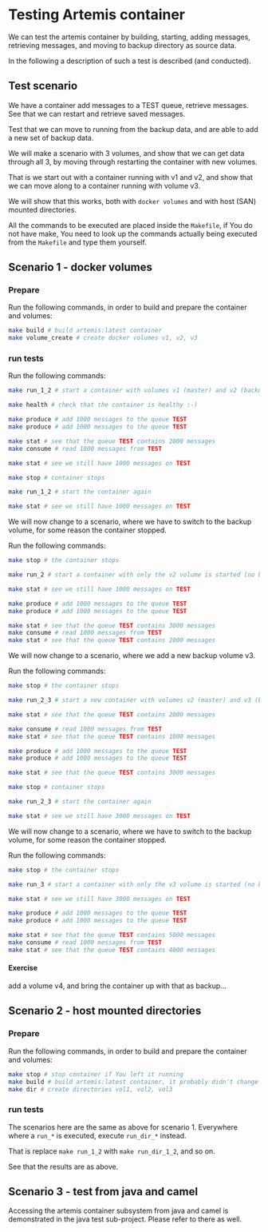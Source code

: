 # Testing Artemis container
We can test the artemis container by building, starting, adding messages, retrieving messages, and moving to backup 
directory as source data.

In the following a description of such a test is described (and conducted).

## Test scenario
We have a container add messages to a TEST queue, retrieve messages.
See that we can restart and retrieve saved messages.

Test that we can move to running from the backup data, and are able to add a new set of backup data.

We will make a scenario with 3 volumes, and show that we can get data through all 3, by moving through
restarting the container with new volumes.

That is we start out with a container running with v1 and v2, and show that we can move along to a container
running with volume v3.

We will show that this works, both with ```docker volumes``` and with host (SAN) mounted directories.

All the commands to be executed are placed inside the ```Makefile```, if You do not have make, You need to look up the 
commands actually being executed from the ```Makefile``` and type them yourself.

## Scenario 1 - docker volumes

### Prepare

Run the following commands, in order to build and prepare the container and volumes:

```bash
make build # build artemis:latest container
make volume_create # create docker volumes v1, v2, v3
```

### run tests

Run the following commands:

```bash
make run_1_2 # start a container with volumes v1 (master) and v2 (backup)

make health # check that the container is healthy :-)

make produce # add 1000 messages to the queue TEST
make produce # add 1000 messages to the queue TEST

make stat # see that the queue TEST contains 2000 messages
make consume # read 1000 messages from TEST

make stat # see we still have 1000 messages on TEST

make stop # container stops

make run_1_2 # start the container again

make stat # see we still have 1000 messages on TEST

```

We will now change to a scenario, where we have to switch to the backup volume, for some reason
the container stopped.

Run the following commands:

```bash
make stop # the container stops

make run_2 # start a container with only the v2 volume is started (no backup)

make stat # see we still have 1000 messages on TEST

make produce # add 1000 messages to the queue TEST
make produce # add 1000 messages to the queue TEST

make stat # see that the queue TEST contains 3000 messages
make consume # read 1000 messages from TEST
make stat # see that the queue TEST contains 2000 messages
```

We will now change to a scenario, where we add a new backup volume v3.

Run the following commands:

```bash
make stop # the container stops

make run_2_3 # start a new container with volumes v2 (master) and v3 (backup)

make stat # see that the queue TEST contains 2000 messages

make consume # read 1000 messages from TEST
make stat # see that the queue TEST contains 1000 messages

make produce # add 1000 messages to the queue TEST
make produce # add 1000 messages to the queue TEST

make stat # see that the queue TEST contains 3000 messages

make stop # container stops

make run_2_3 # start the container again

make stat # see we still have 3000 messages on TEST
```

We will now change to a scenario, where we have to switch to the backup volume, for some reason
the container stopped.

Run the following commands:

```bash
make stop # the container stops

make run_3 # start a container with only the v3 volume is started (no backup)

make stat # see we still have 3000 messages on TEST

make produce # add 1000 messages to the queue TEST
make produce # add 1000 messages to the queue TEST

make stat # see that the queue TEST contains 5000 messages
make consume # read 1000 messages from TEST
make stat # see that the queue TEST contains 4000 messages
```

#### Exercise
add a volume v4, and bring the container up with that as backup...

## Scenario 2 - host mounted directories

### Prepare

Run the following commands, in order to build and prepare the container and volumes:

```bash
make stop # stop container if You left it running
make build # build artemis:latest container, it probably didn't change :-)
make dir # create directories vol1, vol2, vol3
```

### run tests
The scenarios here are the same as above for scenario 1. Everywhere where a ```run_*``` is executed, 
execute ```run_dir_*``` instead.

That is replace ```make run_1_2``` with ```make run_dir_1_2```, and so on.

See that the results are as above.

## Scenario 3 - test from java and camel
Accessing the artemis container subsystem from java and camel is demonstrated in the java test sub-project. 
Please refer to there as well.


